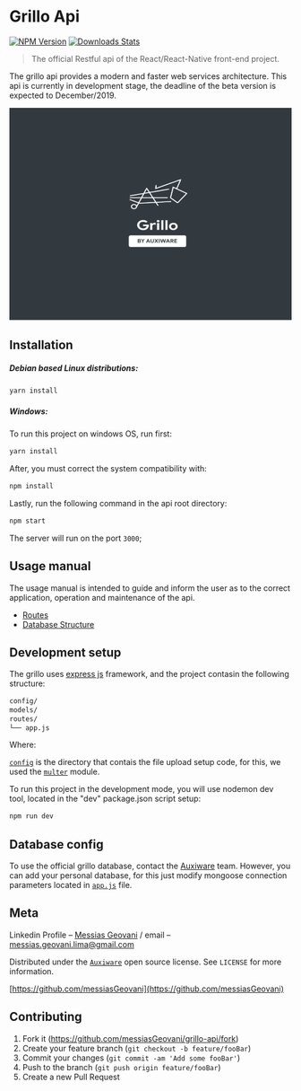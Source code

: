 # Grillo Api

[![NPM Version][npm-image]][npm-url]
[![Downloads Stats][npm-downloads]][npm-url]

> The official Restful api of the React/React-Native front-end project.

The grillo api provides a modern and faster web services architecture.
This api is currently in development stage, the deadline of the beta version is expected to December/2019.

![](logo-github.png)

## Installation

##### Debian based Linux distributions:

```sh
yarn install
```

##### Windows:

To run this project on windows OS, run first:

```sh
yarn install
```

After, you must correct the system compatibility with:

```sh
npm install
```

Lastly, run the following command in the api root directory:

```sh
npm start
```
The server will run on the port ```3000```;

## Usage manual

The usage manual is intended to guide and inform the user as to the correct
application, operation and maintenance of the api.

- [Routes](https://github.com/messiasGeovani/grillo-api/blob/master/wiki/ROUTES.md)
- [Database Structure](https://github.com/messiasGeovani/grillo-api/blob/master/wiki/DATABASE-STRUCT.md)

## Development setup

The grillo uses [express js](https://github.com/expressjs/express/) framework, and the project contasin the following structure:

  ```
  config/
  models/
  routes/
  └── app.js
  ```
 Where:
 
 [```config```](https://github.com/messiasGeovani/grillo-api/tree/master/src/config) is the directory that contais the file upload setup code, for this, we used the [```multer```](https://github.com/expressjs/multer) module.

To run this project in the development mode, you will use nodemon dev tool, located in the "dev" package.json script setup:

```sh
npm run dev
```

## Database config

To use the official grillo database, contact the [Auxiware](https://github.com/Auxiware) team. However, you can add your personal database, for this just modify mongoose connection parameters located in [```app.js```](https://github.com/messiasGeovani/grillo-api/blob/master/src/app.js) file.

## Meta

Linkedin Profile – [Messias Geovani](https://www.linkedin.com/in/messias-geovani-00125416a?lipi=urn%3Ali%3Apage%3Ad_flagship3_profile_view_base_contact_details%3BGnSoFwiETD%2BtGrv4dF9mSw%3D%3D) / email – messias.geovani.lima@gmail.com

Distributed under the [```Auxiware```](https://github.com/Auxiware) open source license. See ``LICENSE`` for more information.

[https://github.com/messiasGeovani](https://github.com/messiasGeovani)

## Contributing

1. Fork it (<https://github.com/messiasGeovani/grillo-api/fork>)
2. Create your feature branch (`git checkout -b feature/fooBar`)
3. Commit your changes (`git commit -am 'Add some fooBar'`)
4. Push to the branch (`git push origin feature/fooBar`)
5. Create a new Pull Request

<!-- Markdown link & img dfn's -->
[npm-image]: https://img.shields.io/npm/v/datadog-metrics.svg?style=flat-square
[npm-url]: https://npmjs.org/package/datadog-metrics
[npm-downloads]: https://img.shields.io/npm/dm/datadog-metrics.svg?style=flat-square
